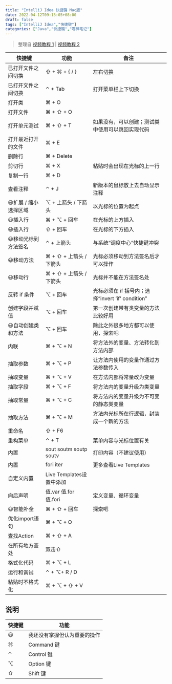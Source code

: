 ```yaml
---
title: "IntelliJ Idea 快捷键 Mac版"
date: 2022-04-12T09:13:05+08:00
draft: false
tags: ["IntelliJ Idea","快捷键"]
categories: ["Java","快捷键","零碎笔记"]
---
```


> 整理自 [视频教程 1](https://www.youtube.com/watch?v=iO0xEGVUPkk&list=PLW2I0WTPT41Ce3QoypEfveLTo9II35UBj&index=2&t=932s) | [视频教程 2](https://space.bilibili.com/210253111/channel/seriesdetail?sid=1911259&ctype=0)

快捷键 | 功能  | 备注 
--------- | ------------- | ------------- 
已打开文件之间切换 | ⇧ + ⌘ + { / } | 左右切换
已打开文件之间切换 | ⌃ + Tab | 打开菜单栏上下切换
打开类 | ⌘ + O | 
打开文件 | ⌘ + ⇧ + O | 
打开单元测试 | ⌘ + ⇧ + T | 如果没有，可以创建；测试类中使用可以跳回实现代码
打开最近打开的文件 | ⌘ + E | 
删除行  | ⌘ + Delete | 
剪切行 | ⌘ + X | 粘贴时会出现在光标的上一行
复制一行 | ⌘ + D | 
查看注释 | ⌃ + J | 新版本的鼠标放上去自动显示注释
😃扩展 / 缩小选择区域 | ⌥ + 上箭头 / 下箭头 | 以光标的位置为起点
😃插入行  | ⌘ + ⌥ + 回车 | 在光标的上方插入
😃插入行  | ⇧ + 回车 | 在光标的下方插入
😃移动光标到方法签名 | ⌃ + 上箭头 | 与系统“调度中心”快捷键冲突
😃移动方法 | ⌘ + ⇧ + 上箭头 / 下箭头 | 光标必须移动到方法签名后才可以操作
😃移动行  | ⌘ + ⇧ + 上箭头 / 下箭头 | 光标并不能在方法签名处
反转 if 条件 | ⌥ + 回车 | 光标必须在 if 括号内；选择“invert ‘if’ condition”
创建字段并赋值 | ⌥ + 回车 | 第一次创建带有类变量的方法比较好用
😃自动创建类和方法 | ⌥ + 回车 | 除此之外很多地方都可以使用，探索吧
内联  | ⌘ + ⌥ + N | 将方法外的变量、方法转化到方法内部
抽取参数 | ⌘ + ⌥ + P | 让方法内使用的变量作通过方法参数传入
抽取变量 | ⌘ + ⌥ + V | 在方法内部将常量改为变量
抽取字段 | ⌘ + ⌥ + F | 将方法内的变量升级为类变量
抽取常量 | ⌘ + ⌥ + C | 将方法内的变量升级为不可变的静态类变量
抽取方法 | ⌘ + ⌥ + M | 方法内光标所在行逻辑，封装成一个新的方法
重命名 | ⇧ + F6 | 
重构菜单 | ⌃ + T | 菜单内容与光标位置有关
内置 | sout soutm soutp soutv | 打印内容（不建议使用）
内置 | fori iter | 更多查看Live Templates
自定义内置 | Live Templates设置中添加 | 
向后声明 | 值.var 值.for 值.fori | 定义变量、循环变量
😃智能补全  | ⌘ + ⇧ + 回车 | 探索吧
优化import语句 | ⌘ + ⌥ + O | 
查找Action | ⌘ + ⇧ + A | 
在所有地方查处 | 双击⇧ | 
格式化代码 | ⌘ + ⌥ + L | 
运行和调试 | ⌃ + ⌥+ R / D | 
粘贴时不格式化 | ⌘ + ⌥ + ⇧ + V | 

## 说明

快捷键 | 功能 
--------- | -------------
😃 | 我还没有掌握但认为重要的操作
⌘ | Command 键
⌃ | Control 键
⌥ | Option 键
⇧ | Shift 键



